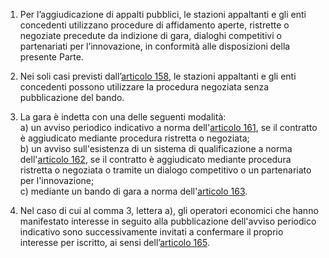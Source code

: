 1. Per l’aggiudicazione di appalti pubblici, le stazioni appaltanti e gli enti concedenti utilizzano procedure di affidamento aperte, ristrette o negoziate precedute da indizione di gara, dialoghi competitivi o partenariati per l’innovazione, in conformità alle disposizioni della presente Parte.

2. Nei soli casi previsti dall’[articolo 158](/articolo-158/1), le stazioni appaltanti e gli enti concedenti possono utilizzare la procedura negoziata senza pubblicazione del bando.

3. La gara è indetta con una delle seguenti modalità: <br>a) un avviso periodico indicativo a norma dell'[articolo 161](/articolo-161/1), se il contratto è aggiudicato mediante procedura ristretta o negoziata; <br>b) un avviso sull'esistenza di un sistema di qualificazione a norma dell'[articolo 162](/articolo-162/2), se il contratto è aggiudicato mediante procedura ristretta o negoziata o tramite un dialogo competitivo o un partenariato per l'innovazione; <br>c) mediante un bando di gara a norma dell'[articolo 163](/articolo-163/1). 

4. Nel caso di cui al comma 3, lettera a), gli operatori economici che hanno manifestato interesse in seguito alla pubblicazione dell'avviso periodico indicativo sono successivamente invitati a confermare il proprio interesse per iscritto, ai sensi dell’[articolo 165](/articolo-165/1).
